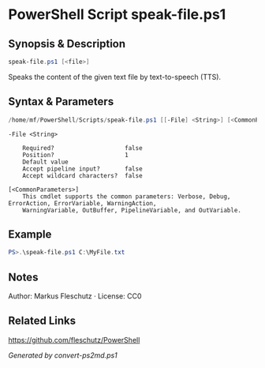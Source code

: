 # PowerShell Script speak-file.ps1

## Synopsis & Description
```powershell
speak-file.ps1 [<file>]
```

Speaks the content of the given text file by text-to-speech (TTS).

## Syntax & Parameters
```powershell
/home/mf/PowerShell/Scripts/speak-file.ps1 [[-File] <String>] [<CommonParameters>]
```

```
-File <String>
    
    Required?                    false
    Position?                    1
    Default value                
    Accept pipeline input?       false
    Accept wildcard characters?  false
```

```
[<CommonParameters>]
    This cmdlet supports the common parameters: Verbose, Debug, ErrorAction, ErrorVariable, WarningAction, 
    WarningVariable, OutBuffer, PipelineVariable, and OutVariable.
```

## Example
```powershell
PS>.\speak-file.ps1 C:\MyFile.txt
```


## Notes
Author: Markus Fleschutz · License: CC0

## Related Links
https://github.com/fleschutz/PowerShell

*Generated by convert-ps2md.ps1*
